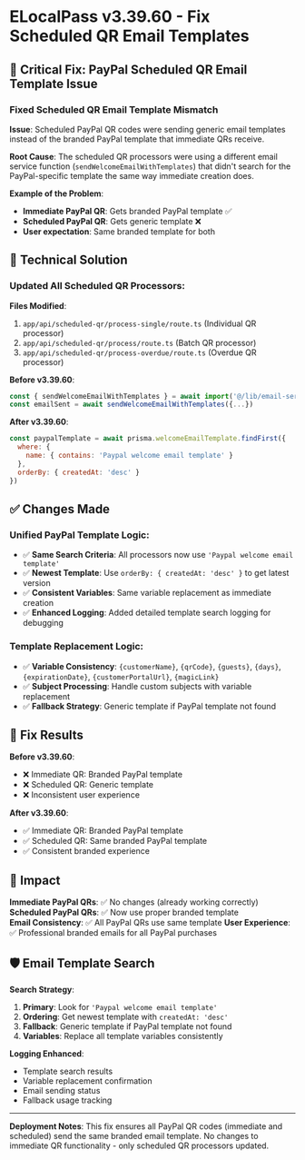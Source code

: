 # ELocalPass v3.39.60 - Fix Scheduled QR Email Templates

## 📧 Critical Fix: PayPal Scheduled QR Email Template Issue

### Fixed Scheduled QR Email Template Mismatch
**Issue**: Scheduled PayPal QR codes were sending generic email templates instead of the branded PayPal template that immediate QRs receive.

**Root Cause**: The scheduled QR processors were using a different email service function (`sendWelcomeEmailWithTemplates`) that didn't search for the PayPal-specific template the same way immediate creation does.

**Example of the Problem**:
- **Immediate PayPal QR**: Gets branded PayPal template ✅
- **Scheduled PayPal QR**: Gets generic template ❌  
- **User expectation**: Same branded template for both

## 🎯 Technical Solution

### Updated All Scheduled QR Processors:

**Files Modified**:
1. `app/api/scheduled-qr/process-single/route.ts` (Individual QR processor)
2. `app/api/scheduled-qr/process/route.ts` (Batch QR processor)  
3. `app/api/scheduled-qr/process-overdue/route.ts` (Overdue QR processor)

**Before v3.39.60**:
```javascript
const { sendWelcomeEmailWithTemplates } = await import('@/lib/email-service')
const emailSent = await sendWelcomeEmailWithTemplates({...})
```

**After v3.39.60**:
```javascript
const paypalTemplate = await prisma.welcomeEmailTemplate.findFirst({
  where: { 
    name: { contains: 'Paypal welcome email template' }
  },
  orderBy: { createdAt: 'desc' }
})
```

## ✅ Changes Made

### Unified PayPal Template Logic:
- ✅ **Same Search Criteria**: All processors now use `'Paypal welcome email template'`
- ✅ **Newest Template**: Use `orderBy: { createdAt: 'desc' }` to get latest version
- ✅ **Consistent Variables**: Same variable replacement as immediate creation
- ✅ **Enhanced Logging**: Added detailed template search logging for debugging

### Template Replacement Logic:
- ✅ **Variable Consistency**: `{customerName}`, `{qrCode}`, `{guests}`, `{days}`, `{expirationDate}`, `{customerPortalUrl}`, `{magicLink}`
- ✅ **Subject Processing**: Handle custom subjects with variable replacement
- ✅ **Fallback Strategy**: Generic template if PayPal template not found

## 🧪 Fix Results

**Before v3.39.60**:
- ❌ Immediate QR: Branded PayPal template
- ❌ Scheduled QR: Generic template
- ❌ Inconsistent user experience

**After v3.39.60**:
- ✅ Immediate QR: Branded PayPal template  
- ✅ Scheduled QR: Same branded PayPal template
- ✅ Consistent branded experience

## 🔄 Impact

**Immediate PayPal QRs**: ✅ No changes (already working correctly)
**Scheduled PayPal QRs**: ✅ Now use proper branded template  
**Email Consistency**: ✅ All PayPal QRs use same template
**User Experience**: ✅ Professional branded emails for all PayPal purchases

## 🛡️ Email Template Search

**Search Strategy**:
1. **Primary**: Look for `'Paypal welcome email template'` 
2. **Ordering**: Get newest template with `createdAt: 'desc'`
3. **Fallback**: Generic template if PayPal template not found
4. **Variables**: Replace all template variables consistently

**Logging Enhanced**:
- Template search results
- Variable replacement confirmation  
- Email sending status
- Fallback usage tracking

---

**Deployment Notes**: This fix ensures all PayPal QR codes (immediate and scheduled) send the same branded email template. No changes to immediate QR functionality - only scheduled QR processors updated. 